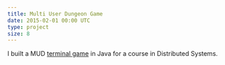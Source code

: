 ```yaml
---
title: Multi User Dungeon Game
date: 2015-02-01 00:00 UTC
type: project
size: 8
---
```

I built a MUD [terminal game](https://github.com/charlieegan3/multiplayer-game-java-rmi) in Java for a course in Distributed Systems.
